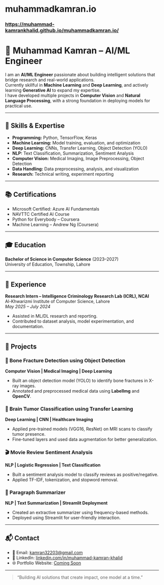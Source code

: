 # muhammadkamran.io
### https://muhammad-kamrankhalid.github.io/muhammadkamran.io/
# 👋 Muhammad Kamran – AI/ML Engineer

I am an **AI/ML Engineer** passionate about building intelligent solutions that bridge research and real-world applications.  
Currently skillful in **Machine Learning** and **Deep Learning**, and actively learning **Generative AI** to expand my expertise.  
I have developed multiple projects in **Computer Vision** and **Natural Language Processing**, with a strong foundation in deploying models for practical use.

---

## 🧠 **Skills & Expertise**
- **Programming:** Python, TensorFlow, Keras
- **Machine Learning:** Model training, evaluation, and optimization
- **Deep Learning:** CNNs, Transfer Learning, Object Detection (YOLO)
- **NLP:** Text Classification, Summarization, Sentiment Analysis
- **Computer Vision:** Medical Imaging, Image Preprocessing, Object Detection
- **Data Handling:** Data preprocessing, analysis, and visualization
- **Research:** Technical writing, experiment reporting

---

## 📚 **Certifications**
- Microsoft Certified: Azure AI Fundamentals
- NAVTTC Certified AI Course
- Python for Everybody – Coursera
- Machine Learning – Andrew Ng (Coursera)

---

## 🎓 **Education**
**Bachelor of Science in Computer Science** (2023–2027)  
University of Education, Township, Lahore

---

## 💼 **Experience**
**Research Intern – Intelligence Criminology Research Lab (ICRL), NCAI**  
Al-Khwarizmi Institute of Computer Science, Lahore  
*May 2025 – July 2024*  
- Assisted in ML/DL research and reporting.
- Contributed to dataset analysis, model experimentation, and documentation.

---

## 🚀 **Projects**

### 🩻 Bone Fracture Detection using Object Detection
**Computer Vision | Medical Imaging | Deep Learning**  
- Built an object detection model (YOLO) to identify bone fractures in X-ray images.  
- Annotated and preprocessed medical data using **LabelImg** and **OpenCV**.

### 🧠 Brain Tumor Classification using Transfer Learning
**Deep Learning | CNN | Healthcare Imaging**  
- Applied pre-trained models (VGG16, ResNet) on MRI scans to classify tumor presence.  
- Fine-tuned layers and used data augmentation for better generalization.

### 🎬 Movie Review Sentiment Analysis
**NLP | Logistic Regression | Text Classification**  
- Built a sentiment analysis model to classify reviews as positive/negative.  
- Applied TF-IDF, tokenization, and stopword removal.

### 📝 Paragraph Summarizer
**NLP | Text Summarization | Streamlit Deployment**  
- Created an extractive summarizer using frequency-based methods.  
- Deployed using Streamlit for user-friendly interaction.

---

## 📬 **Contact**
- 📧 Email: kamran32203@gmail.com  
- 💼 LinkedIn: [linkedin.com/in/muhammad-kamran-khalid](https://linkedin.com/in/muhammad-kamran-khalid)
- 🌐 Portfolio Website: [Coming Soon](https://muhammad-kamrankhalid.github.io/muhammadkamran.io/)

---

> “Building AI solutions that create impact, one model at a time.”
